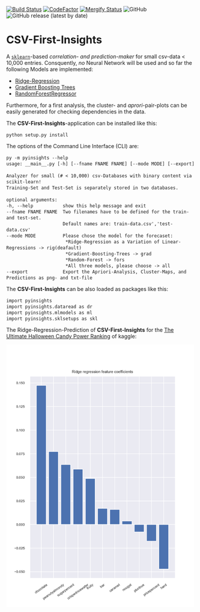 [![Build Status](https://travis-ci.com/Anselmoo/csv_first_insight.svg?branch=master)](https://travis-ci.com/Anselmoo/csv_first_insight)
[![CodeFactor](https://www.codefactor.io/repository/github/anselmoo/csv_first_insight/badge)](https://www.codefactor.io/repository/github/anselmoo/csv_first_insight)
[![Mergify Status](https://img.shields.io/endpoint.svg?url=https://gh.mergify.io/badges/Anselmoo/csv_first_insight&style=flat)](https://github.com/Anselmoo/csv_first_insight/commits/master)
![GitHub](https://img.shields.io/github/license/Anselmoo/csv_first_insight)
![GitHub release (latest by date)](https://img.shields.io/github/v/release/Anselmoo/csv_first_insight)
# CSV-First-Insights
A [`sklearn`](https://scikit-learn.org/stable/index.html)-based *correlation- and prediction-maker* for small csv-data < 10,000 entries. Consquently, *no* Neural Network will be used and so far the following Models are implemented:

- [Ridge-Regression](https://scikit-learn.org/stable/modules/generated/sklearn.linear_model.Ridge.html)
- [Gradient Boosting Trees](https://scikit-learn.org/stable/modules/generated/sklearn.ensemble.GradientBoostingRegressor.html)
- [RandomForestRegressor](https://scikit-learn.org/stable/modules/generated/sklearn.ensemble.RandomForestRegressor.html)

Furthermore, for a first analysis, the cluster- and *aprori*-pair-plots can be easily generated for checking dependencies in the data.

The **CSV-First-Insights**-application can be installed like this:

    python setup.py install
 
The options of the Command Line Interface (CLI) are:

    py -m pyinsights --help
    usage: __main__.py [-h] [--fname FNAME FNAME] [--mode MODE] [--export]

    Analyzer for small (# < 10,000) csv-Databases with binary content via scikit-learn! 
    Training-Set and Test-Set is separately stored in two databases.

    optional arguments:
    -h, --help           show this help message and exit
    --fname FNAME FNAME  Two filenames have to be defined for the train- and test-set. 
                         Default names are: train-data.csv','test-data.csv'
    --mode MODE          Please chose the model for the forecaset: 
                          *Ridge-Regression as a Variation of Linear-Regressions -> rig(deafault) 
                          *Gradient-Boosting-Trees -> grad 
                          *Random-Forest -> fors 
                          *All three models, please choose -> all
    --export             Export the Apriori-Analysis, Cluster-Maps, and Predictions as png- and txt-file

The **CSV-First-Insights** can be also loaded as packages like this:
```
import pyinsights
import pyinsights.dataread as dr
import pyinsights.mlmodels as ml
import pyinsights.sklsetups as skl
```

The Ridge-Regression-Prediction of **CSV-First-Insights** for the [The Ultimate Halloween Candy Power Ranking](https://www.kaggle.com/fivethirtyeight/the-ultimate-halloween-candy-power-ranking) of kaggle:


<img src="https://github.com/Anselmoo/csv_first_insight/blob/master/docs/DecissionBar_ridge_reg_prediction.png" width="500" height="700">
